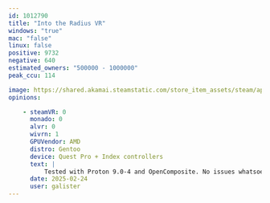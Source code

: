 ```yaml
---
id: 1012790
title: "Into the Radius VR"
windows: "true"
mac: "false"
linux: false
positive: 9732
negative: 640
estimated_owners: "500000 - 1000000"
peak_ccu: 114

image: https://shared.akamai.steamstatic.com/store_item_assets/steam/apps/1012790/header.jpg?t=1730487332
opinions:

    - steamVR: 0
      monado: 0
      alvr: 0
      wivrn: 1
      GPUVendor: AMD
      distro: Gentoo
      device: Quest Pro + Index controllers
      text: |
          Tested with Proton 9.0-4 and OpenComposite. No issues whatsoever.
      date: 2025-02-24
      user: galister
---
```

